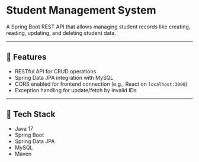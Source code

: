 # Student Management System

A Spring Boot REST API that allows managing student records like creating, reading, updating, and deleting student data.

---

## 🚀 Features

- RESTful API for CRUD operations
- Spring Data JPA integration with MySQL
- CORS enabled for frontend connection (e.g., React on `localhost:3000`)
- Exception handling for update/fetch by invalid IDs

---

## 🔧 Tech Stack

- Java 17
- Spring Boot
- Spring Data JPA
- MySQL
- Maven

